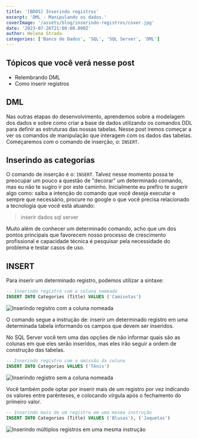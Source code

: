 ```yaml
---
title: '[BD05] Inserindo registros'
excerpt: 'DML - Manipulando os dados.'
coverImage: '/assets/blog/inserindo-registros/cover.jpg'
date: '2023-07-26T21:00:00.000Z'
author: Helena Strada
categories: ['Banco de Dados', 'SQL', 'SQL Server', 'DML']
---
```


## Tópicos que você verá nesse post

- Relembrando DML
- Como inserir registros

## DML

Nas outras etapas do desenvolvimento, aprendemos sobre a modelagem dos dados e sobre como criar a base de dados utilizando os comandos DDL para definir as estruturas das nossas tabelas. Nesse post iremos começar a ver os comandos de manipulação que interagem com os dados das tabelas. Começaremos com o comando de inserção, o: `INSERT`.

## Inserindo as categorias

O comando de inserção é o: `INSERT`. Talvez nesse momento possa te preocupar um pouco a questão de "decorar" um determinado comando, mas eu não te sugiro ir por este caminho. Inicialmente eu prefiro te sugerir algo como: saiba a intenção do comando que você deseja executar e sempre que necessário, procure no google o que você precisa relacionado a tecnologia que você está atuando:

> inserir dados sql server

Muito além de conhecer um determinado comando, acho que um dos pontos principais que favorecem nosso processo de crescimento profissional e capacidade técnica é pesquisar pela necessidade do problema e testar casos de uso.

## INSERT

Para inserir um determinado registro, podemos utilizar a sintaxe:

```sql
-- Inserindo registro com a coluna nomeada
INSERT INTO Categories (Title) VALUES ('Camisetas')
```

![Inserindo registro com a coluna nomeada](/assets/blog/inserindo-registros/insert.png)

O comando segue a instrução de: inserir um determinado registro em uma determinada tabela informando os campos que devem ser inseridos.

No SQL Server você tem uma das opções de não informar quais são as colunas em que eles serão inseridos, mas eles irão seguir a ordem de construção das tabelas.

```sql
-- Inserindo registro com a omissão da coluna
INSERT INTO Categories VALUES ('Tênis')
```

![Inserindo registro sem a coluna nomeada](/assets/blog/inserindo-registros/insert-nao-nomeada.png)

Você também pode optar por inserir mais de um registro por vez indicando os valores entre parênteses, e colocando vírgula após o fechamento do primeiro valor.

```sql
-- Inserindo mais de um registro em uma mesma instrução
INSERT INTO Categories (Title) VALUES ('Blusas'), ('Jaquetas')
```

![Inserindo múltiplos registros em uma mesma instrução](/assets/blog/inserindo-registros/insert-multiplos-registros.png)
